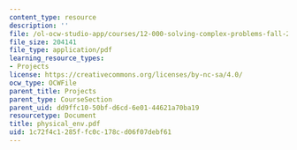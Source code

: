 ```yaml
---
content_type: resource
description: ''
file: /ol-ocw-studio-app/courses/12-000-solving-complex-problems-fall-2003/1c72f4c1285ffc0c178cd06f07debf61_physical_env.pdf
file_size: 204141
file_type: application/pdf
learning_resource_types:
- Projects
license: https://creativecommons.org/licenses/by-nc-sa/4.0/
ocw_type: OCWFile
parent_title: Projects
parent_type: CourseSection
parent_uid: dd9ffc10-50bf-d6cd-6e01-44621a70ba19
resourcetype: Document
title: physical_env.pdf
uid: 1c72f4c1-285f-fc0c-178c-d06f07debf61
---
```

